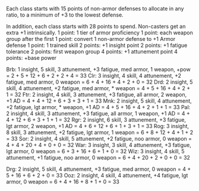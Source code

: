 Each class starts with 15 points of non-armor defenses to allocate in any ratio, to a minimum of +3
to the lowest defense.

In addition, each class starts with 28 points to spend. Non-casters get an extra +1 intrinsically.
1 point: 1 tier of armor proficiency
1 point: each weapon group after the first
1 point: convert 1 non-armor defense to +1 Armor defense
1 point: 1 trained skill
2 points: +1 insight point
2 points: +1 fatigue tolerance
2 points: first weapon group
4 points: +1 attunement point
4 points: +base power


Brb: 1 insight, 5 skill, 3 attunement, +3 fatigue, med armor, 1 weapon, +pow  = 2 + 5 + 12 + 6 + 2 + 2 + 4 = 33
Clr: 3 insight, 4 skill, 4 attunement, +2 fatigue, med armor, 0 weapon        = 6 + 4 + 16 + 4 + 2 + 0     = 32
Drd: 2 insight, 5 skill, 4 attunement, +2 fatigue, med armor, * weapon        = 4 + 5 + 16 + 4 + 2 + 1     = 32
Ftr: 2 insight, 4 skill, 3 attunement, +3 fatigue, all armor, 2 weapon, +1 AD = 4 + 4 + 12 + 6 + 3 + 3 + 1 = 33
Mnk: 2 insight, 5 skill, 4 attunement, +2 fatigue, lgt armor, * weapon, +1 AD = 4 + 5 + 16 + 4 + 2 + 1 + 1 = 33
Pal: 2 insight, 4 skill, 3 attunement, +3 fatigue, all armor, 1 weapon, +1 AD = 4 + 4 + 12 + 6 + 3 + 1 + 1 = 32
Rgr: 2 insight, 6 skill, 3 attunement, +3 fatigue, lgt armor, 2 weapon, +1 AD = 4 + 6 + 12 + 6 + 1 + 3 + 1 = 33
Rog: 3 insight, 8 skill, 3 attunement, +2 fatigue, lgt armor, 1 weapon        = 6 + 8 + 12 + 4 + 1 + 2     = 33
Sor: 2 insight, 4 skill, 5 attunement, +2 fatigue, noo armor, 0 weapon        = 4 + 4 + 20 + 4 + 0 + 0     = 32
War: 3 insight, 3 skill, 4 attunement, +3 fatigue, lgt armor, 0 weapon        = 6 + 3 + 16 + 6 + 1 + 0     = 32
Wiz: 3 insight, 4 skill, 5 attunement, +1 fatigue, noo armor, 0 weapon        = 6 + 4 + 20 + 2 + 0 + 0     = 32

Drg: 2 insight, 5 skill, 4 attunement, +3 fatigue, med armor, 0 weapon        = 4 + 5 + 16 + 6 + 2 + 0     = 33
Ooz: 2 insight, 4 skill, 4 attunement, +4 fatigue, lgt armor, 0 weapon        = 6 + 4 + 16 + 8 + 1 + 0     = 33
